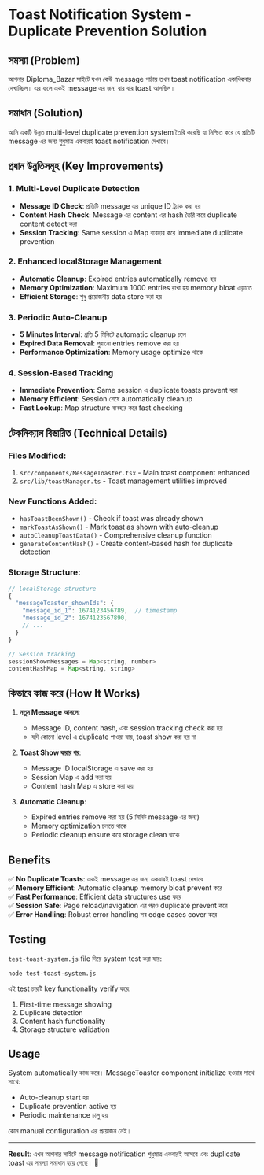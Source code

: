 # Toast Notification System - Duplicate Prevention Solution

## সমস্যা (Problem)
আপনার Diploma_Bazar সাইটে যখন কেউ message পাঠায় তখন toast notification একাধিকবার দেখাচ্ছিল। এর ফলে একই message এর জন্য বার বার toast আসছিল।

## সমাধান (Solution)
আমি একটি উন্নত multi-level duplicate prevention system তৈরি করেছি যা নিশ্চিত করে যে প্রতিটি message এর জন্য শুধুমাত্র একবারই toast notification দেখাবে।

## প্রধান উন্নতিসমূহ (Key Improvements)

### 1. Multi-Level Duplicate Detection
- **Message ID Check**: প্রতিটি message এর unique ID ট্র্যাক করা হয়
- **Content Hash Check**: Message এর content এর hash তৈরি করে duplicate content detect করা
- **Session Tracking**: Same session এ Map ব্যবহার করে immediate duplicate prevention

### 2. Enhanced localStorage Management  
- **Automatic Cleanup**: Expired entries automatically remove হয়
- **Memory Optimization**: Maximum 1000 entries রাখা হয় memory bloat এড়াতে
- **Efficient Storage**: শুধু প্রয়োজনীয় data store করা হয়

### 3. Periodic Auto-Cleanup
- **5 Minutes Interval**: প্রতি 5 মিনিটে automatic cleanup চলে
- **Expired Data Removal**: পুরানো entries remove করা হয়
- **Performance Optimization**: Memory usage optimize থাকে

### 4. Session-Based Tracking
- **Immediate Prevention**: Same session এ duplicate toasts prevent করা
- **Memory Efficient**: Session শেষে automatically cleanup
- **Fast Lookup**: Map structure ব্যবহার করে fast checking

## টেকনিক্যাল বিস্তারিত (Technical Details)

### Files Modified:
1. `src/components/MessageToaster.tsx` - Main toast component enhanced
2. `src/lib/toastManager.ts` - Toast management utilities improved

### New Functions Added:
- `hasToastBeenShown()` - Check if toast was already shown
- `markToastAsShown()` - Mark toast as shown with auto-cleanup
- `autoCleanupToastData()` - Comprehensive cleanup function
- `generateContentHash()` - Create content-based hash for duplicate detection

### Storage Structure:
```javascript
// localStorage structure
{
  "messageToaster_shownIds": {
    "message_id_1": 1674123456789,  // timestamp
    "message_id_2": 1674123567890,
    // ...
  }
}

// Session tracking
sessionShownMessages = Map<string, number>
contentHashMap = Map<string, string>
```

## কিভাবে কাজ করে (How It Works)

1. **নতুন Message আসলে**: 
   - Message ID, content hash, এবং session tracking check করা হয়
   - যদি কোনো level এ duplicate পাওয়া যায়, toast show করা হয় না

2. **Toast Show করার পর**:
   - Message ID localStorage এ save করা হয়
   - Session Map এ add করা হয়
   - Content hash Map এ store করা হয়

3. **Automatic Cleanup**:
   - Expired entries remove করা হয় (5 মিনিট message এর জন্য)
   - Memory optimization চলতে থাকে
   - Periodic cleanup ensure করে storage clean থাকে

## Benefits

✅ **No Duplicate Toasts**: একই message এর জন্য একবারই toast দেখাবে  
✅ **Memory Efficient**: Automatic cleanup memory bloat prevent করে  
✅ **Fast Performance**: Efficient data structures use করে  
✅ **Session Safe**: Page reload/navigation এর পরও duplicate prevent করে  
✅ **Error Handling**: Robust error handling সব edge cases cover করে  

## Testing

`test-toast-system.js` file দিয়ে system test করা যায়:

```bash
node test-toast-system.js
```

এই test চারটি key functionality verify করে:
1. First-time message showing
2. Duplicate detection
3. Content hash functionality  
4. Storage structure validation

## Usage

System automatically কাজ করে। MessageToaster component initialize হওয়ার সাথে সাথে:
- Auto-cleanup start হয়
- Duplicate prevention active হয়
- Periodic maintenance চালু হয়

কোন manual configuration এর প্রয়োজন নেই।

---

**Result**: এখন আপনার সাইটে message notification শুধুমাত্র একবারই আসবে এবং duplicate toast এর সমস্যা সমাধান হয়ে গেছে। 🎉

